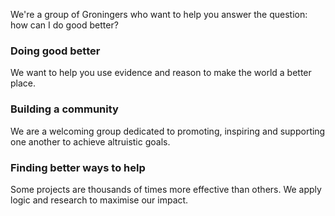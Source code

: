 <p class="lead">We're a group of Groningers who want to help you answer the question: how can I do good better?</p>

<container>
  <div class="row align-items-center">
    <div class="col-lg-4">
      <h3>Doing good better</h3>
    </div>
    <div class="col-lg-8">
      <p>We want to help you use evidence and reason to make the world a better place.</p>
    </div>
  </div>
  <div class="row align-items-center">
    <div class="col-lg-4">
      <h3>Building a community</h3>
    </div>
    <div class="col-lg-8">
      <p>We are a welcoming group dedicated to promoting, inspiring and supporting one another to achieve altruistic goals.</p>
    </div>
  </div>
  <div class="row align-items-center">
    <div class="col-lg-4">
      <h3>Finding better ways to help</h3>
    </div>
    <div class="col-lg-8">
      <p>Some projects are thousands of times more effective than others. We apply logic and research to maximise our impact.</p>
    </div>
  </div>
</container>
